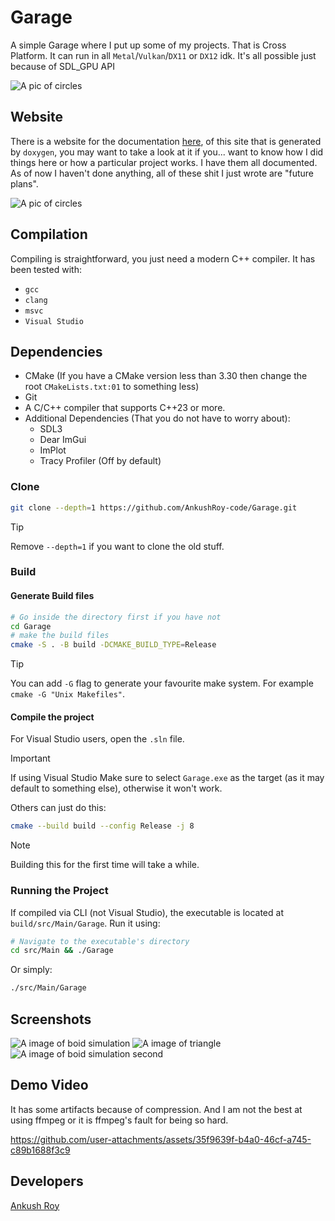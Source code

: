 # Garage
A simple Garage where I put up some of my projects. That is Cross Platform. It
can run in all `Metal`/`Vulkan`/`DX11` or `DX12` idk. It's all possible just
because of SDL_GPU API

![A pic of circles](https://github.com/user-attachments/assets/44cd2197-438a-4de6-8e18-1ab0b6faaec4)

## Website
There is a website for the documentation
[here](https://ankushroy-code.github.io/Garage/), of this site that is
generated by `doxygen`, you may want to take a look at it if you... want to
know how I did things here or how a particular project works. I have them all
documented. As of now I haven't done anything, all of these shit I just wrote
are "future plans".

![A pic of circles](https://github.com/user-attachments/assets/33f8d553-f75a-42e0-85b4-32cc39350b63)

## Compilation
Compiling is straightforward, you just need a modern C++ compiler. It has been
tested with:
- `gcc`
- `clang`
- `msvc`
- `Visual Studio`

## Dependencies
- CMake (If you have a CMake version less than 3.30 then change the root
`CMakeLists.txt:01` to something less)
- Git
- A C/C++ compiler that supports C++23 or more.
- Additional Dependencies (That you do not have to worry about):
  - SDL3
  - Dear ImGui
  - ImPlot
  - Tracy Profiler (Off by default)

### Clone
```bash
git clone --depth=1 https://github.com/AnkushRoy-code/Garage.git
```

> [!TIP]
> Remove `--depth=1` if you want to clone the old stuff.

### Build

#### Generate Build files
```bash
# Go inside the directory first if you have not
cd Garage
# make the build files
cmake -S . -B build -DCMAKE_BUILD_TYPE=Release
```
> [!TIP]
> You can add `-G` flag to generate your favourite make system. For example
> `cmake -G "Unix Makefiles"`.

#### Compile the project
For Visual Studio users, open the `.sln` file.

> [!IMPORTANT]
> If using Visual Studio Make sure to select `Garage.exe` as the target (as it
> may default to something else), otherwise it won't work.

Others can just do this:
```bash
cmake --build build --config Release -j 8
```
> [!NOTE]
> Building this for the first time will take a while.

### Running the Project
If compiled via CLI (not Visual Studio), the executable is located at
`build/src/Main/Garage`. Run it using:
```bash
# Navigate to the executable's directory
cd src/Main && ./Garage
```
Or simply:
```bash
./src/Main/Garage
```

## Screenshots

![A image of boid simulation](https://github.com/user-attachments/assets/541cf3f0-071e-432f-a261-5bfca31a9b3b)
![A image of triangle](https://github.com/user-attachments/assets/0c71dfad-f8e9-4658-bbaa-367db6cc8c2b)
![A image of boid simulation second](https://github.com/user-attachments/assets/60b3852a-b001-4109-9e9f-3e54b456c48e)

## Demo Video


It has some artifacts because of compression. And I am not the best at using ffmpeg or it is ffmpeg's fault for being so hard. 


https://github.com/user-attachments/assets/35f9639f-b4a0-46cf-a745-c89b1688f3c9



## Developers
[Ankush Roy](https://github.com/AnkushRoy-code)
